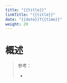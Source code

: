 ```yaml
---
title: "{{title}}"
linkTitle: "{{title}}"
date: "{{date}}T{{time}}"
weight: 20
---
```


# 概述

> 参考：
> 
> -


